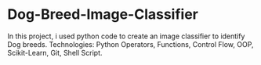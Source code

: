 # Dog-Breed-Image-Classifier
In this project, i used python code to create an image classifier to identify Dog breeds.
Technologies:
Python Operators,
Functions,
Control Flow,
OOP,
Scikit-Learn,
Git,
Shell Script.
